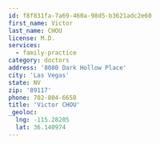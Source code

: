 ```yaml
---
id: f8f831fa-7a69-460a-98d5-b3621adc2e60
first_name: Victor
last_name: CHOU
license: M.D.
services:
  - family-practice
category: doctors
address: '8080 Dark Hollow Place'
city: 'Las Vegas'
state: NV
zip: '89117'
phone: 702-804-6658
title: 'Victor CHOU'
_geoloc:
  lng: -115.28205
  lat: 36.140974
---
```

